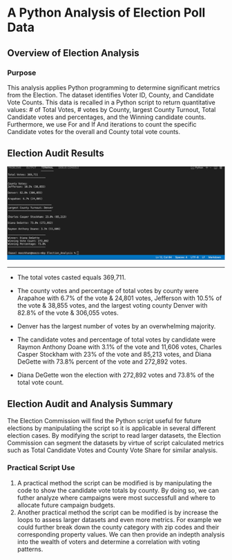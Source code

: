 # A Python Analysis of Election Poll Data

## Overview of Election Analysis

### Purpose
This analysis applies Python programming to determine significant metrics from the Election. The dataset identifies Voter ID, County, and Candidate Vote Counts. This data is recalled in a Python script to return quantitative values: # of Total Votes, # votes by County, largest County  Turnout, Total Candidate votes and percentages, and the Winning candidate counts. Furthermore, we use For and If And iterations to count the specific Candidate votes for the overall and County total vote counts. 

## Election Audit Results

![Election Audit Results](https://github.com/MoKmo176/Election_Analysis/blob/84c21175eb002342a2ef4c4e05f45f25cd02e3e7/READMEfiles/Screenshot%202021-09-10%20at%204.22.35%20PM%20(2).png)

---

- The total votes casted equals 369,711. 

- The county votes and percentage of total votes by county were Arapahoe with 6.7% of the vote & 24,801 votes, Jefferson with 10.5% of the vote & 38,855 votes, and the largest voting county Denver with 82.8% of the vote & 306,055 votes.

- Denver has the largest number of votes by an overwhelming majority.

- The candidate votes and percentage of total votes by candidate were Raymon Anthony Doane with 3.1% of the vote and 11,606 votes, Charles Casper Stockham with 23% of the vote and 85,213 votes, and Diana DeGette with 73.8% percent of the vote and 272,892 votes. 

- Diana DeGette won the election with 272,892 votes and 73.8% of the total vote count. 



## Election Audit and Analysis Summary
	
The Election Commission will find the Python script useful for future elections by manipulatiing the script so it is applicable in several different election cases. By modifying the script to read larger datasets, the Election Commission can segment the datasets by virtue of script calculated metrics such as Total Candidate Votes and County Vote Share for similar analysis. 

### Practical Script Use

1. A practical method the script can be modified is by manipulating the code to show the candidate vote totals by county. By doing so, we can futher analyze where campaigns were most successfull and where to allocate future campaign budgets.
2. Another practical method the script can be modified is by increase the loops to assess larger datasets and even more metrics. For example we could further break down the county category with zip codes and their corresponding property values. We can then provide an indepth analysis into the wealth of voters and determine a correlation with voting patterns. 